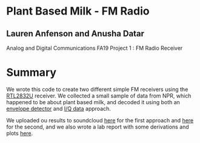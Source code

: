 # Plant Based Milk - FM Radio
## Lauren Anfenson and Anusha Datar
Analog and Digital Communications FA19 Project 1 : FM Radio Receiver

# Summary
We wrote this code to create two different simple FM receivers using the [RTL2832U](https://www.rtl-sdr.com/) receiver. We collected a small sample of data from NPR, which happened to be about plant based milk, and decoded it using both an [envelope detector](https://github.com/anushadatar/PlantBasedMilk-FMRadio/blob/master/Exercise1-InPhaseData.m) and [I/Q data](https://github.com/anushadatar/PlantBasedMilk-FMRadio/blob/master/Exercise2-IQData.m) approach. 

We uploaded ou results to soundcloud [here](https://soundcloud.com/user-674765397/exercise1-audio-2) for the first approach and [here](https://soundcloud.com/user-674765397/exercise2-audio) for the second, and we also wrote a lab report with some derivations and plots [here](https://github.com/anushadatar/PlantBasedMilk-FMRadio/blob/master/Anfenson_Datar_FM_Lab.pdf). 
